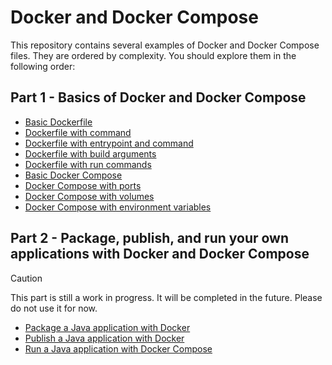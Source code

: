 # Docker and Docker Compose

This repository contains several examples of Docker and Docker Compose files.
They are ordered by complexity. You should explore them in the following order:

## Part 1 - Basics of Docker and Docker Compose

- [Basic Dockerfile](./01-basic-dockerfile)
- [Dockerfile with command](./02-dockerfile-with-command)
- [Dockerfile with entrypoint and command](./03-dockerfile-with-entrypoint-and-command)
- [Dockerfile with build arguments](./04-dockerfile-with-build-arguments)
- [Dockerfile with run commands](./05-dockerfile-with-run-commands)
- [Basic Docker Compose](./06-basic-docker-compose)
- [Docker Compose with ports](./07-docker-compose-with-ports)
- [Docker Compose with volumes](./08-docker-compose-with-volumes)
- [Docker Compose with environment variables](./09-docker-compose-with-environment-variables)

## Part 2 - Package, publish, and run your own applications with Docker and Docker Compose

> [!CAUTION]
>
> This part is still a work in progress. It will be completed in the future.
> Please do not use it for now.

- [Package a Java application with Docker](./10-package-a-java-application-with-docker)
- [Publish a Java application with Docker](./11-publish-a-java-application-with-docker)
- [Run a Java application with Docker Compose](./12-run-a-java-application-with-docker-compose)
